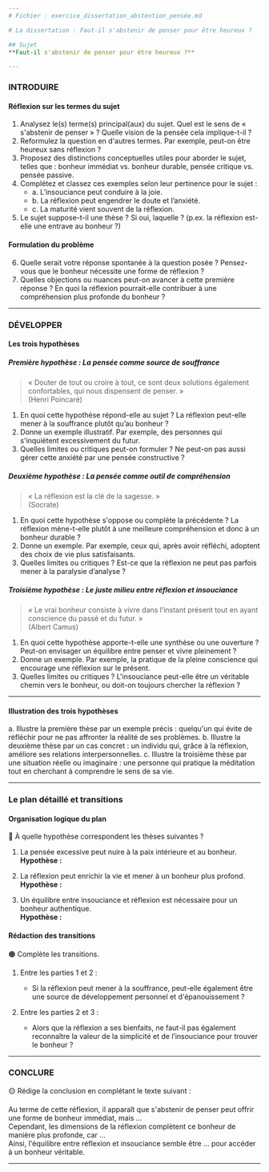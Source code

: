 ```yaml
---
# Fichier : exercice_dissertation_abstention_pensée.md

# La dissertation : Faut-il s'abstenir de penser pour être heureux ?

## Sujet
**Faut-il s'abstenir de penser pour être heureux ?**

---
```


### INTRODUIRE

#### Réflexion sur les termes du sujet

1. Analysez le(s) terme(s) principal(aux) du sujet. Quel est le sens de « s'abstenir de penser » ? Quelle vision de la pensée cela implique-t-il ?
2. Reformulez la question en d'autres termes. Par exemple, peut-on être heureux sans réflexion ?
3. Proposez des distinctions conceptuelles utiles pour aborder le sujet, telles que : bonheur immédiat vs. bonheur durable, pensée critique vs. pensée passive.
4. Complétez et classez ces exemples selon leur pertinence pour le sujet :
   - a. L’insouciance peut conduire à la joie.
   - b. La réflexion peut engendrer le doute et l’anxiété.
   - c. La maturité vient souvent de la réflexion.
5. Le sujet suppose-t-il une thèse ? Si oui, laquelle ? (p.ex. la réflexion est-elle une entrave au bonheur ?)

#### Formulation du problème

6. Quelle serait votre réponse spontanée à la question posée ? Pensez-vous que le bonheur nécessite une forme de réflexion ?
7. Quelles objections ou nuances peut-on avancer à cette première réponse ? En quoi la réflexion pourrait-elle contribuer à une compréhension plus profonde du bonheur ?

---

### DÉVELOPPER

#### Les trois hypothèses

##### Première hypothèse : La pensée comme source de souffrance

> « Douter de tout ou croire à tout, ce sont deux solutions également confortables, qui nous dispensent de penser. »  
> (Henri Poincaré)

1. En quoi cette hypothèse répond-elle au sujet ? La réflexion peut-elle mener à la souffrance plutôt qu’au bonheur ?
2. Donne un exemple illustratif. Par exemple, des personnes qui s'inquiètent excessivement du futur.
3. Quelles limites ou critiques peut-on formuler ? Ne peut-on pas aussi gérer cette anxiété par une pensée constructive ?

##### Deuxième hypothèse : La pensée comme outil de compréhension

> « La réflexion est la clé de la sagesse. »  
> (Socrate)

1. En quoi cette hypothèse s'oppose ou complète la précédente ? La réflexion mène-t-elle plutôt à une meilleure compréhension et donc à un bonheur durable ?
2. Donne un exemple. Par exemple, ceux qui, après avoir réfléchi, adoptent des choix de vie plus satisfaisants.
3. Quelles limites ou critiques ? Est-ce que la réflexion ne peut pas parfois mener à la paralysie d’analyse ?

##### Troisième hypothèse : Le juste milieu entre réflexion et insouciance

> « Le vrai bonheur consiste à vivre dans l’instant présent tout en ayant conscience du passé et du futur. »  
> (Albert Camus)

1. En quoi cette hypothèse apporte-t-elle une synthèse ou une ouverture ? Peut-on envisager un équilibre entre penser et vivre pleinement ?
2. Donne un exemple. Par exemple, la pratique de la pleine conscience qui encourage une réflexion sur le présent.
3. Quelles limites ou critiques ? L'insouciance peut-elle être un véritable chemin vers le bonheur, ou doit-on toujours chercher la réflexion ?

---

#### Illustration des trois hypothèses

a. Illustre la première thèse par un exemple précis : quelqu'un qui évite de réfléchir pour ne pas affronter la réalité de ses problèmes.
b. Illustre la deuxième thèse par un cas concret : un individu qui, grâce à la réflexion, améliore ses relations interpersonnelles.
c. Illustre la troisième thèse par une situation réelle ou imaginaire : une personne qui pratique la méditation tout en cherchant à comprendre le sens de sa vie.

---

### Le plan détaillé et transitions

#### Organisation logique du plan

🔴 À quelle hypothèse correspondent les thèses suivantes ?

1. La pensée excessive peut nuire à la paix intérieure et au bonheur.  
   **Hypothèse :**
   
2. La réflexion peut enrichir la vie et mener à un bonheur plus profond.  
   **Hypothèse :**
   
3. Un équilibre entre insouciance et réflexion est nécessaire pour un bonheur authentique.  
   **Hypothèse :**

#### Rédaction des transitions

🟠 Complète les transitions.

1. Entre les parties 1 et 2 :  
   - Si la réflexion peut mener à la souffrance, peut-elle également être une source de développement personnel et d'épanouissement ?
   
2. Entre les parties 2 et 3 :  
   - Alors que la réflexion a ses bienfaits, ne faut-il pas également reconnaître la valeur de la simplicité et de l’insouciance pour trouver le bonheur ?

---

### CONCLURE

🟡 Rédige la conclusion en complétant le texte suivant :

Au terme de cette réflexion, il apparaît que s'abstenir de penser peut offrir une forme de bonheur immédiat, mais ...  
Cependant, les dimensions de la réflexion complètent ce bonheur de manière plus profonde, car ...  
Ainsi, l'équilibre entre réflexion et insouciance semble être ... pour accéder à un bonheur véritable.

---